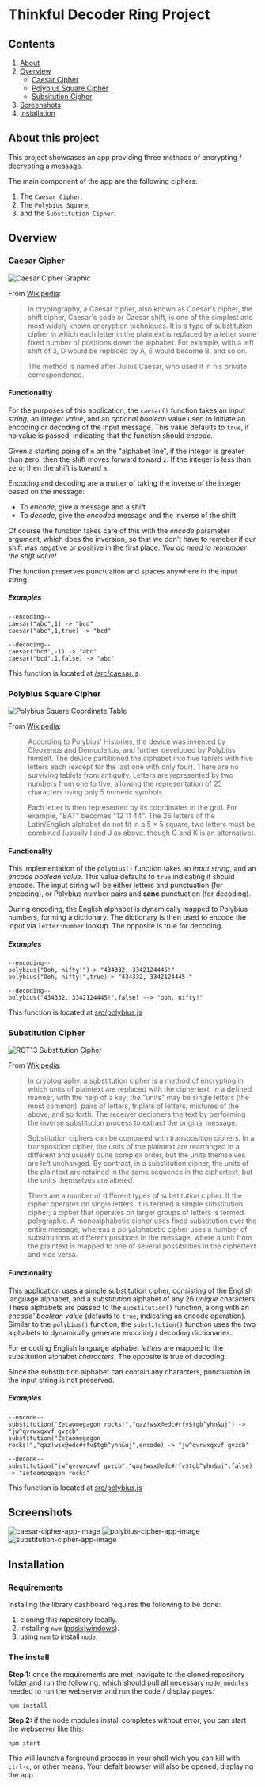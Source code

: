 # Thinkful Decoder Ring Project

## Contents
1. [About](https://github.com/zetaomegagon/thinkful-decoder-ring#about-this-project)
2. [Overview](https://github.com/zetaomegagon/thinkful-decoder-ring#overview)
	- [Caesar Cipher](https://github.com/zetaomegagon/thinkful-decoder-ring#caesar-cipher)
	- [Polybius Square Cipher](https://github.com/zetaomegagon/thinkful-decoder-ring#polybius-square-cipher)
	- [Subsitution Cipher](https://github.com/zetaomegagon/thinkful-decoder-ring#substitution-cipher)
3. [Screenshots](https://github.com/zetaomegagon/thinkful-decoder-ring#screenshots)
4. [Installation](https://github.com/zetaomegagon/thinkful-decoder-ring#installation)

## About this project

This project showcases an app providing three methods of encrypting / decrypting a message.

The main component of the app are the following ciphers:
1. The `Caesar Cipher`,
2. The `Polybius Square`,
3. and the `Substitution Cipher`.

## Overview
### Caesar Cipher
![Caesar Cipher Graphic](https://upload.wikimedia.org/wikipedia/commons/thumb/4/4a/Caesar_cipher_left_shift_of_3.svg/800px-Caesar_cipher_left_shift_of_3.svg.png)

From [Wikipedia](https://en.wikipedia.org/wiki/Caesar_cipher):

> In cryptography, a Caesar cipher, also known as Caesar's cipher, the shift cipher, Caesar's code or Caesar shift, is one of the simplest and most widely known encryption techniques. It is a type of substitution cipher in which each letter in the plaintext is replaced by a letter some fixed number of positions down the alphabet. For example, with a left shift of 3, D would be replaced by A, E would become B, and so on.
> 
> The method is named after Julius Caesar, who used it in his private correspondence.

#### Functionality
For the purposes of this application, the `caesar()` function takes an *input string*, an *integer value*, and an *optional boolean* value used to initiate an encoding or decoding of the input message. This value defaults to `true`, if no value is passed, indicating that the function should *encode*.

Given a starting poing of `m` on the "alphabet line", if the integer is greater than zero; then the shift moves forward toward `z`. If the integer is less than zero; then the shift is toward `a`.

Encoding and decoding are a matter of taking the inverse of the integer based on the message:
- To *encode*, give a message and a shift
- To *decode*, give the *encoded* message and the inverse of the shift

Of course the function takes care of this with the *encode* parameter argument, which does the inversion, so that we don't have to remeber if our shift was negative or positive in the first place. *You do need to remember the shift value!*

The function preserves punctuation and spaces anywhere in the input string.

##### Examples
```
--encoding--
caesar("abc",1) -> "bcd"
caesar("abc",1,true) -> "bcd"

--decoding--
caesar("bcd",-1) -> "abc"
caesar("bcd",1,false) -> "abc"
```

This function is located at [/src/caesar.js](https://github.com/zetaomegagon/thinkful-decoder-ring/blob/main/src/caesar.js).

### Polybius Square Cipher
![Polybius Square Coordinate Table](https://1.bp.blogspot.com/-95Fb1cqkZpY/XUhlzx8Mx7I/AAAAAAAAwGs/qzcth0WN9zUNYvIKCE3abIH9S21icPHbACPcBGAYYCw/s1600/Polybius%2BSquare%2BCipher%2BKey.png)

From [Wikipedia](https://en.wikipedia.org/wiki/Polybius_square#Basic_form):

> According to Polybius' Histories, the device was invented by Cleoxenus and Democleitus, and further developed by Polybius himself. The device partitioned the alphabet into five tablets with five letters each (except for the last one with only four). There are no surviving tablets from antiquity. Letters are represented by two numbers from one to five, allowing the representation of 25 characters using only 5 numeric symbols.
> 
> Each letter is then represented by its coordinates in the grid. For example, "BAT" becomes "12 11 44". The 26 letters of the Latin/English alphabet do not fit in a 5 × 5 square, two letters must be combined (usually I and J as above, though C and K is an alternative).

#### Functionality
This implementation of the `polybius()` function takes an *input string*, and an *encode boolean value*. This value defaults to `true` indicating it should encode. The input string will be either letters and punctuation (for encoding), or Polybius number pairs and **sane** punctuation (for decoding).

During encoding, the English alphabet is dynamically mapped to Polybius numbers, forming a dictionary. The dictionary is then used to encode the input via `letter:number` lookup. The opposite is true for decoding.

##### Examples
```
--encoding--
polybius("Ooh, nifty!")-> "434332, 3342124445!"
polybius("Ooh, nifty!",true)-> "434332, 3342124445!"

--decoding--
polybius("434332, 3342124445!",false) --> "ooh, nifty!"
```

This function is located at [src/polybius.js](https://github.com/zetaomegagon/thinkful-decoder-ring/blob/main/src/polybius.js)

### Substitution Cipher
![ROT13 Substitution Cipher](https://upload.wikimedia.org/wikipedia/commons/2/2a/ROT13.png)

From [Wikipedia](https://en.wikipedia.org/wiki/Substitution_cipher):

>In cryptography, a substitution cipher is a method of encrypting in which units of plaintext are replaced with the ciphertext, in a defined manner, with the help of a key; the "units" may be single letters (the most common), pairs of letters, triplets of letters, mixtures of the above, and so forth. The receiver deciphers the text by performing the inverse substitution process to extract the original message.
>
>Substitution ciphers can be compared with transposition ciphers. In a transposition cipher, the units of the plaintext are rearranged in a different and usually quite complex order, but the units themselves are left unchanged. By contrast, in a substitution cipher, the units of the plaintext are retained in the same sequence in the ciphertext, but the units themselves are altered.
>
>There are a number of different types of substitution cipher. If the cipher operates on single letters, it is termed a simple substitution cipher; a cipher that operates on larger groups of letters is termed polygraphic. A monoalphabetic cipher uses fixed substitution over the entire message, whereas a polyalphabetic cipher uses a number of substitutions at different positions in the message, where a unit from the plaintext is mapped to one of several possibilities in the ciphertext and vice versa.

#### Functionality
This application uses a simple substitution cipher, consisting of the English language alphabet, and a *substitution* alphabet of any 26 *unique* characters. These alphabets are passed to the `substitution()` function, along with an *encode' boolean value* (defauts to `true`, indicating an encode operation). Similar to the `polybius()` function, the `substitution()` function uses the two alphabets to dynamically generate encoding / decoding dictionaries.

For encoding English language alphabet *letters* are mapped to the substitution alphabet *characters*. The opposite is true of decoding.

Since the substitution alphabet can contain any characters, punctuation in the input string is not preserved.

##### Examples
```
--encode--
substitution("Zetaomegagon rocks!","qaz!wsx@edc#rfv$tgb^yhn&uj") -> "jw^qvrwxqxvf gvzcb"
substitution("Zetaomegagon rocks!","qaz!wsx@edc#rfv$tgb^yhn&uj",encode) -> "jw^qvrwxqxvf gvzcb"

--decode--
substitution("jw^qvrwxqxvf gvzcb","qaz!wsx@edc#rfv$tgb^yhn&uj",false) -> "zetaomegagon rocks"

```

This function is located at [src/polybius.js](https://github.com/zetaomegagon/thinkful-decoder-ring/blob/main/src/substitution.js)

## Screenshots
![caesar-cipher-app-image](https://github.com/zetaomegagon/thinkful-decoder-ring/blob/main/images/caesar-shift-cipher.png)
![polybius-cipher-app-image](https://github.com/zetaomegagon/thinkful-decoder-ring/blob/main/images/polybius-square-cipher.png)
![substitution-cipher-app-image](https://github.com/zetaomegagon/thinkful-decoder-ring/blob/main/images/substitution-cipher.png)

## Installation

### Requirements

Installing the library dashboard requires the following to be done:
1. cloning this repository locally.
2. installing `nvm` ([posix](https://github.com/Neilpang/nvm)|[windows](https://duckduckgo.com/?kae=d&kn=1&kak=-1&kaq=-1&kp=-2&kah=wt-wt&k5=1&kw=w&kax=-1&kau=-1&kaj=m&k1=-1&kav=1&ku=1&kao=-1&kap=-1&kk=-1&kl=us-en&kad=us-en&kg=p&kd=-1&kam=osm&q=installing+nvm+on+windows)).
3. using `nvm` to install `node`.

### The install

**Step 1:** once the requirements are met, navigate to the cloned repository folder and run the following, which should pull all necessary `node_modules` needed to run the webserver and run the code / display pages:

    npm install

**Step 2:** if the node modules install completes without error, you can start the webserver like this:

    npm start

This will launch a forground process in your shell wich you can kill with `ctrl-c`, or other means. Your defalt browser will also be opened, displaying the app.
